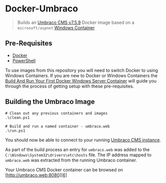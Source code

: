 # Docker-Umbraco

> Builds an [Umbraco CMS v7.5.9][1] Docker image based on a `microsoft/aspnet` [Windows Container][2]


## Pre-Requisites

* [Docker][4]
* [PowerShell][5]

To use images from this repository you will need to switch Docker to using Windows Containers. If you are new to Docker or Windows Containers the [Build And Run Your First Docker Windows Server Container][3] will guide you through the process of getting setup with these pre-requisites.


## Building the Umbraco Image

```
# Clean out any previous containers and images
.\clean.ps1

# Build and run a named container - umbraco.web
.\run.ps1
```

You should now be able to connect to your running [Umbraco CMS instance][6]. 

As part of the build process an entry for `umbraco.web` was added to the `C:\Windows\System32\drivers\etc\hosts` file. The IP address mapped to `umbraco.web` was extracted from the running Umbraco container.

Your Umbraco CMS Docker container can be browsed on [http://umbraco.web:8080][6]



 [1]: https://our.umbraco.org/contribute/releases/759
 [2]: https://docs.microsoft.com/en-us/virtualization/windowscontainers/quick-start/quick-start-windows-server
 [3]: https://blog.docker.com/2016/09/build-your-first-docker-windows-server-container/
 [4]: https://www.docker.com/
 [5]: https://msdn.microsoft.com/en-us/powershell/mt173057.aspx
 [6]: http://umbraco.web:8080
